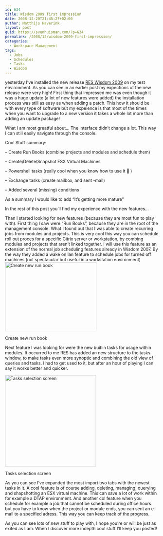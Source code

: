 ```yaml
---
id: 634
title: Wisdom 2009 first impression
date: 2008-12-20T21:45:27+02:00
author: Matthijs Haverink
layout: post
guid: https://svenhuisman.com/?p=634
permalink: /2008/12/wisdom-2009-first-impression/
categories:
  - Workspace Management
tags:
  - Jobs
  - Schedules
  - Tasks
  - Wisdom
---
```

yesterday I&#8217;ve installed the new release <a title="RES Wisdom 2009" href="https://www.ressoftware.com/page.aspx?id=183&l=EN" target="_blank">RES Wisdom 2009</a> on my test environment. As you can see in an earlier post my expections of the new release were very high! First thing that impressed me was even though it was a huge update (a lot of new features were added) the installation process was still as easy as when adding a patch. This how it should be with every type of software but my expeience is that most of the times when you want to upgrade to a new version it takes a whole lot more than adding an update package!

What I am most greatful about&#8230; The interface didn&#8217;t change a lot. This way I can still easily navigate through the console.

Cool Stuff summary:

&#8211; Create Run Books (combine projects and modules and schedule them)

&#8211; Create\Delete\Snapshot ESX Virtual Machines

&#8211; Powershell tasks (really cool when you know how to use it 🙂 )

&#8211; Exchange tasks (create mailbox, and sent -mail)

&#8211; Added several (missing) conditions

As a summary I would like to add &#8220;It&#8217;s getting more mature&#8221;

In the rest of this post you&#8217;ll find my experience with the new features&#8230; 

<!--more-->Than I started looking for new features (because they are most fun to play with). First thing I saw were &#8220;Run Books&#8221;, because they are in the root of the management console. What I found out that I was able to create recurring jobs from modules and projects. This is very cool this way you can schedule roll out proces for a specific Citrix server or workstation, by combing modules and projects that aren&#8217;t linked together. I will use this feature as an extension of the normal job scheduling features already in Wisdom 2007. By the way they added a wake on lan feature to schedule jobs for turned off machines (not spectacular but useful in a workstation environment)

<div id="attachment_638" style="width: 310px" class="wp-caption alignnone">
  <a href="https://svenhuisman.com/wp-content/uploads/2008/12/runbook.jpg"><img aria-describedby="caption-attachment-638" class="size-medium wp-image-638" src="https://svenhuisman.com/wp-content/uploads/2008/12/runbook-300x227.jpg" alt="Create new run book" width="300" height="227" /></a>
  
  <p id="caption-attachment-638" class="wp-caption-text">
    Create new run book
  </p>
</div>

Next feature I was looking for were the new buitlin tasks for usage within modules. It occurred to me RES has added an new structure to the tasks window, to make tasks even more synoptic and combining the old view of queries and tasks. I had to get used to it, but after an hour of playing I can say it works better and quicker.

<div id="attachment_639" style="width: 309px" class="wp-caption alignnone">
  <a href="https://svenhuisman.com/wp-content/uploads/2008/12/tasks.jpg"><img aria-describedby="caption-attachment-639" class="size-medium wp-image-639" src="https://svenhuisman.com/wp-content/uploads/2008/12/tasks-299x300.jpg" alt="Tasks selection screen" width="299" height="300" /></a>
  
  <p id="caption-attachment-639" class="wp-caption-text">
    Tasks selection screen
  </p>
</div>

As you can see I&#8217;ve expanded the most import two tabs with the newest tasks in it. A cool feature is of course adding, deleting, managing, querying and shapshotting an ESX virtual machine. This can save a lot of work within for example a DTAP environment. And another col feature when you schedule for example a job that cannot be scheduled during office hours but you have to know when the project or module ends, you can sent an e-mail to a specified adress. This way you can keep track of the progress.

As you can see lots of new stuff to play with, I hope you&#8217;re or will be just as exited as I am. When I discover more indepth cool stuff I&#8217;ll keep you posted!